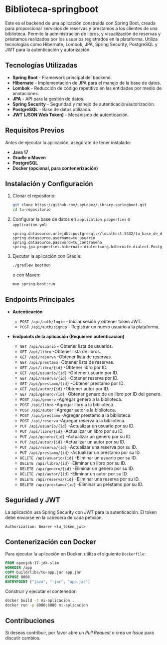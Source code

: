 # Biblioteca-springboot

Este es el backend de una aplicación construida con Spring Boot, creada para proporcionar servicios de reservas y prestamos a los clientes de una biblioteca.
Permite la administración de libros, y visualización de reservas y préstamos realizados por los usuarios registrados en la plataforma.
Utiliza tecnologías como Hibernate, Lombok, JPA, Spring Security, PostgreSQL y JWT para la autenticación y autorización.

## Tecnologías Utilizadas

- **Spring Boot** - Framework principal del backend.
- **Hibernate** - Implementación de JPA para el manejo de la base de datos.
- **Lombok** - Reducción de código repetitivo en las entidades por medio de anotaciones.
- **JPA** - API para la gestión de datos.
- **Spring Security** - Seguridad y manejo de autenticación/autorización.
- **PostgreSQL** - Base de datos utilizada.
- **JWT (JSON Web Token)** - Mecanismo de autenticación.

## Requisitos Previos

Antes de ejecutar la aplicación, asegúrate de tener instalado:

- **Java 17**
- **Gradle o Maven**
- **PostgreSQL**
- **Docker (opcional, para contenerización)**

## Instalación y Configuración

1. Clonar el repositorio:
   ```bash
   git clone https://github.com/LeyLopez/Library-springboot.git
   cd tu-repositorio
   ```

2. Configurar la base de datos en `application.properties` o `application.yml`:
   ```properties
   spring.datasource.url=jdbc:postgresql://localhost:5432/tu_base_de_datos
   spring.datasource.username=tu_usuario
   spring.datasource.password=tu_contraseña
   spring.jpa.properties.hibernate.dialect=org.hibernate.dialect.PostgreSQLDialect
   ```

3. Ejecutar la aplicación con Gradle:
   ```bash
   ./gradlew bootRun
   ```
   o con Maven:
   ```bash
   mvn spring-boot:run
   ```

## Endpoints Principales

- **Autenticación**
    - `POST /api/auth/login` - Iniciar sesión y obtener token JWT.
    - `POST /api/auth/signup` - Registrar un nuevo usuario a la plataforma.

- **Endpoints de la aplicación (Requieren autenticación)**
    - `GET /api/usuario` - Obtener lista de usuarios.
    - `GET /api/libro` -Obtener lista de libros.
    - `GET /api/reserva` -Obtener lista de reservas.
    - `GET /api/prestamo` -Obtener lista de reservas.
    - `GET /api/libro/{id}` -Obtener libro por ID.
    - `GET /api/usuario/{id}` -Obtener usuario por ID.
    - `GET /api/reserva/{id}` -Obtener reserva por ID.
    - `GET /api/prestamo/{id}` -Obtener prestamo por ID.
    - `GET /api/autor/{id}` -Obtener autor por ID.
    - `GET /api/genero/{id}` -Obtener genero de un libro por ID del genero.
    - `POST /api/genero` -Agregar genero a la biblioteca.
    - `POST /api/libro` -Agregar libro a la biblioteca.
    - `POST /api/autor` -Agregar autor a la biblioteca.
    - `POST /api/prestamo` -Agregar prestamo a la biblioteca.
    - `POST /api/reserva` -Agregar reserva a la biblioteca.
    - `PUT /api/usuario/{id}` -Actualizar un usuario por su ID.
    - `PUT /api/libro/{id}` -Actualizar un libro por su ID.
    - `PUT /api/genero/{id}` -Actualizar un genero por su ID.
    - `PUT /api/autor/{id}` -Actualizar un autor por su ID.
    - `PUT /api/reserva/{id}` -Actualizar una reserva por su ID.
    - `PUT /api/prestamo/{id}` -Actualizar un préstamo por su ID.
    - `DELETE /api/usuario/{id}` -Eliminar un usuario por su ID.
    - `DELETE /api/libro/{id}` -Eliminar un libro por su ID.
    - `DELETE /api/genero/{id}` -Eliminar un genero por su ID.
    - `DELETE /api/autor/{id}` -Eliminar un autor por su ID.
    - `DELETE /api/reserva/{id}` -Eliminar una reserva por su ID.
    - `DELETE /api/prestamo/{id}` -Eliminar un préstamo por su ID.

## Seguridad y JWT

La aplicación usa Spring Security con JWT para la autenticación. El token debe enviarse en la cabecera de cada petición:
```http
Authorization: Bearer <tu_token_jwt>
```

## Contenerización con Docker

Para ejecutar la aplicación en Docker, utiliza el siguiente `Dockerfile`:

```dockerfile
FROM openjdk:17-jdk-slim
WORKDIR /app
COPY build/libs/tu-app.jar app.jar
EXPOSE 8080
ENTRYPOINT ["java", "-jar", "app.jar"]
```

Construir y ejecutar el contenedor:
```bash
docker build -t mi-aplicacion .
docker run -p 8080:8080 mi-aplicacion
```

## Contribuciones

Si deseas contribuir, por favor abre un *Pull Request* o crea un *Issue* para discutir cambios.


